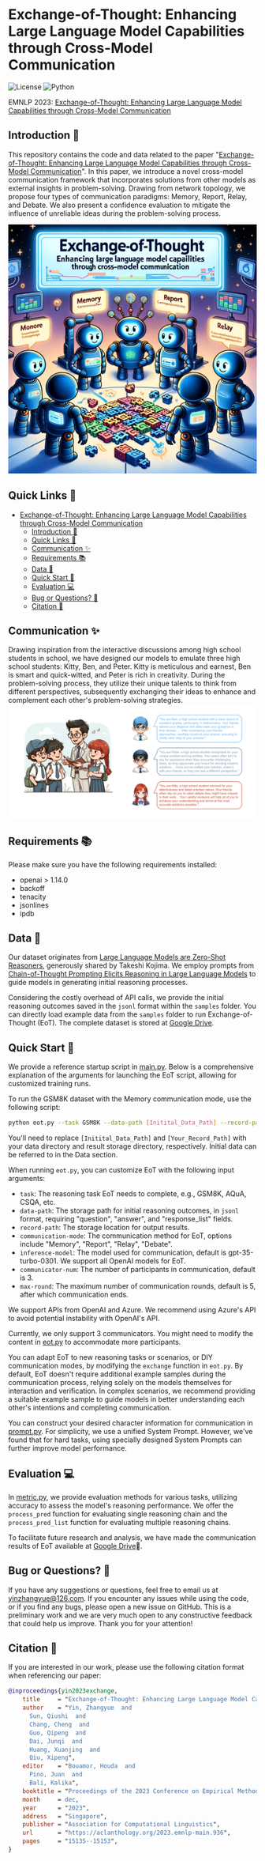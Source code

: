 # Exchange-of-Thought: Enhancing Large Language Model Capabilities through Cross-Model Communication

![License](https://img.shields.io/badge/License-Apache%20License%202.0-green)
![Python](https://img.shields.io/badge/python-3.10+-blue.svg)

EMNLP 2023: [Exchange-of-Thought: Enhancing Large Language Model Capabilities through Cross-Model Communication](https://aclanthology.org/2023.emnlp-main.936/)


## Introduction 📝

This repository contains the code and data related to the paper "[Exchange-of-Thought: Enhancing Large Language Model Capabilities through Cross-Model Communication](https://arxiv.org/pdf/2312.01823.pdf)". In this paper, we introduce a novel cross-model communication framework that incorporates solutions from other models as external insights in problem-solving. Drawing from network topology, we propose four types of communication paradigms: Memory, Report, Relay, and Debate. We also present a confidence evaluation to mitigate the influence of unreliable ideas during the problem-solving process.

![Cover](figures/cover.png)


## Quick Links 🔗

- [Exchange-of-Thought: Enhancing Large Language Model Capabilities through Cross-Model Communication](#exchange-of-thought-enhancing-large-language-model-capabilities-through-cross-model-communication)
  - [Introduction 📝](#introduction-)
  - [Quick Links 🔗](#quick-links-)
  - [Communication ✨](#communication-)
  - [Requirements 📚](#requirements-)
  - [Data 💾](#data-)
  - [Quick Start 🚀](#quick-start-)
  - [Evaluation 💻](#evaluation-)
  - [Bug or Questions? 🤔](#bug-or-questions-)
  - [Citation 📖](#citation-)


## Communication ✨

Drawing inspiration from the interactive discussions among high school students in school, we have designed our models to emulate three high school students: Kitty, Ben, and Peter. Kitty is meticulous and earnest, Ben is smart and quick-witted, and Peter is rich in creativity. During the problem-solving process, they utilize their unique talents to think from different perspectives, subsequently exchanging their ideas to enhance and complement each other's problem-solving strategies.
![Communication](figures/communication.png)


## Requirements 📚

Please make sure you have the following requirements installed:
- openai > 1.14.0
- backoff
- tenacity
- jsonlines
- ipdb


## Data 💾

Our dataset originates from [Large Language Models are Zero-Shot Reasoners](https://github.com/kojima-takeshi188/zero_shot_cot/tree/main/dataset), generously shared by Takeshi Kojima. We employ prompts from [Chain-of-Thought Prompting Elicits Reasoning in Large Language Models](https://arxiv.org/pdf/2201.11903.pdf) to guide models in generating initial reasoning processes.

Considering the costly overhead of API calls, we provide the initial reasoning outcomes saved in the `jsonl` format within the `samples` folder. You can directly load example data from the `samples` folder to run Exchange-of-Thought (EoT). The complete dataset is stored at [Google Drive](https://drive.google.com/drive/u/0/folders/1iSCD_459LmJXRq3tq-c3BnYaLjmt-9wi).


## Quick Start 🚀

We provide a reference startup script in [main.py](code/main.py). Below is a comprehensive explanation of the arguments for launching the EoT script, allowing for customized training runs.

To run the GSM8K dataset with the Memory communication mode, use the following script:

```bash
python eot.py --task GSM8K --data-path [Initital_Data_Path] --record-path [Your_Record_Path] --communication-mode Memory --inference-model gpt-35-turbo-0301
```
You'll need to replace `[Initital_Data_Path]` and `[Your_Record_Path]` with your data directory and result storage directory, respectively. Initial data can be referred to in the Data section.

When running `eot.py`, you can customize EoT with the following input arguments:
- `task`: The reasoning task EoT needs to complete, e.g., GSM8K, AQuA, CSQA, etc.
- `data-path`: The storage path for initial reasoning outcomes, in `jsonl` format, requiring "question", "answer", and "response_list" fields.
- `record-path`: The storage location for output results.
- `communication-mode`: The communication method for EoT, options include "Memory", "Report", "Relay", "Debate".
- `inference-model`: The model used for communication, default is gpt-35-turbo-0301. We support all OpenAI models for EoT.
- `communicator-num`: The number of participants in communication, default is 3.
- `max-round`: The maximum number of communication rounds, default is 5, after which communication ends.

We support APIs from OpenAI and Azure. We recommend using Azure's API to avoid potential instability with OpenAI's API.

Currently, we only support 3 communicators. You might need to modify the content in [eot.py](code/eot.py) to accommodate more participants.

You can adapt EoT to new reasoning tasks or scenarios, or DIY communication modes, by modifying the `exchange` function in `eot.py`. By default, EoT doesn't require additional example samples during the communication process, relying solely on the models themselves for interaction and verification. In complex scenarios, we recommend providing a suitable example sample to guide models in better understanding each other's intentions and completing communication.

You can construct your desired character information for communication in [prompt.py](code/prompt.py). For simplicity, we use a unified System Prompt. However, we've found that for hard tasks, using specially designed System Prompts can further improve model performance.


## Evaluation 💻

In [metric.py](code/metric.py), we provide evaluation methods for various tasks, utilizing accuracy to assess the model's reasoning performance. We offer the `process_pred` function for evaluating single reasoning chain and the `process_pred_list` function for evaluating multiple reasoning chains.

To facilitate future research and analysis, we have made the communication results of EoT available at [Google Drive](https://drive.google.com/drive/u/0/folders/1ehjsytg8RlvRJ8TsDkWfTwCceJ4Xcm1B)🤗.


## Bug or Questions? 🤔

If you have any suggestions or questions, feel free to email us at yinzhangyue@126.com. If you encounter any issues while using the code, or if you find any bugs, please open a new issue on GitHub. This is a preliminary work and we are very much open to any constructive feedback that could help us improve. Thank you for your attention!


## Citation 📖

If you are interested in our work, please use the following citation format when referencing our paper:
```bibtex
@inproceedings{yin2023exchange,
    title     = "Exchange-of-Thought: Enhancing Large Language Model Capabilities through Cross-Model Communication",
    author    = "Yin, Zhangyue  and
      Sun, Qiushi  and
      Chang, Cheng  and
      Guo, Qipeng  and
      Dai, Junqi  and
      Huang, Xuanjing  and
      Qiu, Xipeng",
    editor    = "Bouamor, Houda  and
      Pino, Juan  and
      Bali, Kalika",
    booktitle = "Proceedings of the 2023 Conference on Empirical Methods in Natural Language Processing",
    month     = dec,
    year      = "2023",
    address   = "Singapore",
    publisher = "Association for Computational Linguistics",
    url       = "https://aclanthology.org/2023.emnlp-main.936",
    pages     = "15135--15153",
}
```
